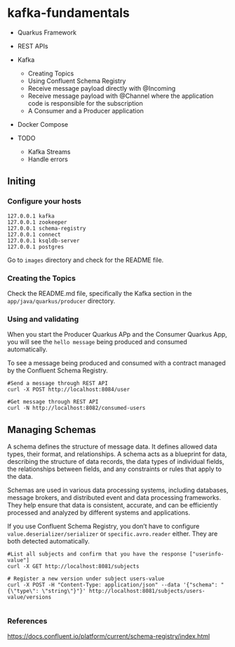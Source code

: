 # kafka-fundamentals

- Quarkus Framework
- REST APIs
- Kafka
	- Creating Topics
	- Using Confluent Schema Registry
	- Receive message payload directly with @Incoming
	- Receive message payload with @Channel where the application code is responsible for the subscription
	- A Consumer and a Producer application
- Docker Compose

- TODO
   - Kafka Streams
   - Handle errors
## Initing

### Configure your hosts
```code
127.0.0.1 kafka
127.0.0.1 zookeeper
127.0.0.1 schema-registry
127.0.0.1 connect
127.0.0.1 ksqldb-server
127.0.0.1 postgres
```
Go to `images` directory and check for the README file.

### Creating the Topics

Check the README.md file, specifically the Kafka section in the `app/java/quarkus/producer` directory.

### Using and validating

When you start the Producer Quarkus APp and the Consumer Quarkus App, you will see the `hello message` being produced and consumed automatically.

To see a message being produced and consumed with a contract managed by the Confluent Schema Registry.

```shell script
#Send a message through REST API
curl -X POST http://localhost:8084/user

#Get message through REST API
curl -N http://localhost:8082/consumed-users
```

## Managing Schemas

A schema defines the structure of message data. It defines allowed data types, their format, and relationships. A schema acts as a blueprint for data, describing the structure of data records, the data types of individual fields, the relationships between fields, and any constraints or rules that apply to the data.

Schemas are used in various data processing systems, including databases, message brokers, and distributed event and data processing frameworks. They help ensure that data is consistent, accurate, and can be efficiently processed and analyzed by different systems and applications.

If you use Confluent Schema Registry, you don’t have to configure `value.deserializer/serializer` or `specific.avro.reader` either. They are both detected automatically.


```shell script
#List all subjects and confirm that you have the response ["userinfo-value"]
curl -X GET http://localhost:8081/subjects

# Register a new version under subject users-value
curl -X POST -H "Content-Type: application/json" --data '{"schema": "{\"type\": \"string\"}"}' http://localhost:8081/subjects/users-value/versions
    
```


### References
https://docs.confluent.io/platform/current/schema-registry/index.html
